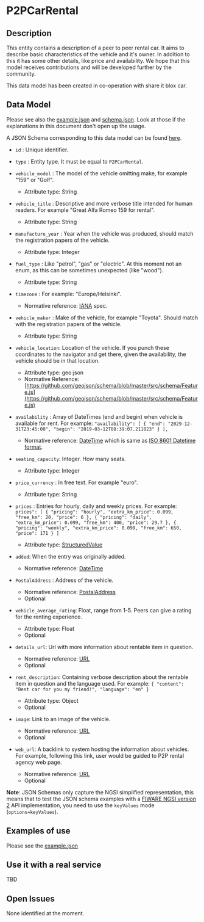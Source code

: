 # P2PCarRental

## Description

This entity contains a description of a peer to peer rental car.
It aims to describe basic characteristics of the vehicle and it's owner. In addition to this it has some other details, like price and availability.
We hope that this model receives contributions and will be developed further by the community.

This data model has been created in co-operation with share it blox car.

## Data Model

Please see also the [example.json](../example.json) and [schema.json](../schema.json). Look at those if the explanations in this document don't open up the usage.

A JSON Schema corresponding to this data model can be found
[here](../schema.json).

-   `id` : Unique identifier.

-   `type` : Entity type. It must be equal to `P2PCarRental`.

-   `vehicle_model` : The model of the vehicle omitting make, for example "159" or "Golf".
	-   Attribute type: String

-   `vehicle_title` : Descriptive and more verbose title intended for human readers. For example "Great Alfa Romeo 159 for rental".
	-   Attribute type: String

-   `manufacture_year` : Year when the vehicle was produced, should match the registration papers of the vehicle.
	-   Attribute type: Integer

-   `fuel_type` : Like "petrol", "gas" or "electric". At this moment not an enum, as this can be sometimes unexpected (like "wood").
	-   Attribute type: String

-   `timezone` : For example: "Europe/Helsinki".
	-   Normative reference: [IANA](https://www.iana.org/time-zones) spec.

-   `vehicle_maker` : Make of the vehicle, for example "Toyota". Should match with the registration papers of the vehicle.
	-   Attribute type: String

-   `vehicle_location`: Location of the vehicle. If you punch these coordinates to the navigator and get there, given the availability, the vehicle should be in that location.

    -   Attribute type: geo:json
    -   Normative Reference: [https://github.com/geojson/schema/blob/master/src/schema/Feature.js](https://github.com/geojson/schema/blob/master/src/schema/Feature.js)
    
-   `availability` : Array of DateTimes (end and begin) when vehicle is available for rent. For example:
`"availability": [
            {
                "end": "2029-12-31T23:45:00",
                "begin": "2019-03-12T08:39:07.211823"
            }
        ],`
	-   Normative reference: [DateTime](https://schema.org/DateTime)
which is same as [ISO 8601 Datetime format](https://www.iso.org/standard/40874.html).
 

-   `seating_capacity`: Integer. How many seats.
	-   Attribute type: Integer

-   `price_currency` : In free text. For example "euro".
	-   Attribute type: String

-   `prices` : Entries for hourly, daily and weekly prices. For example:
` prices": [
            {
                "pricing": "hourly",
                "extra_km_price": 0.099,
                "free_km": 20,
                "price": 6
            },
            {
                "pricing": "daily",
                "extra_km_price": 0.099,
                "free_km": 400,
                "price": 29.7
            },
            {
                "pricing": "weekly",
                "extra_km_price": 0.099,
                "free_km": 650,
                "price": 171
            }
        ]`
	-   Attribute type: [StructuredValue](http://schema.org/StructuredValue)

-   `added`: When the entry was originally added.
	-    Normative reference: [DateTime](https://schema.org/DateTime)

-   `PostalAddress` : Address of the vehicle.
	-   Normative reference: [PostalAddress](https://schema.org/PostalAddress)
	-   Optional

-   `vehicle_average_rating`: Float, range from 1-5. Peers can give a rating for the renting experience.
	-   Attribute type: Float
	-   Optional

-   `details_url`: Url with more information about rentable item in question.
	-   Normative reference: [URL](https://schema.org/url)
	-   Optional

-   `rent_description`: Containing verbose description about the rentable item in question and the language used. For example: `{
                "content": "Best car for you my friend!",
                "language": "en"
            }`
	-   Attribute type: Object
	-   Optional

-   `image`: Link to an image of the vehicle.
	-   Normative reference: [URL](https://schema.org/url)
	-   Optional

-   `web_url`: A backlink to system hosting the information about vehicles. For example, following this link, user would be guided to P2P rental agency web page.
	-   Normative reference: [URL](https://schema.org/url)
	-   Optional

**Note**: JSON Schemas only capture the NGSI simplified representation, this
means that to test the JSON schema examples with a
[FIWARE NGSI version 2](http://fiware.github.io/specifications/ngsiv2/stable)
API implementation, you need to use the `keyValues` mode (`options=keyValues`).

## Examples of use

Please see the [example.json](../example.json)

## Use it with a real service

TBD

## Open Issues

None identified at the moment.

